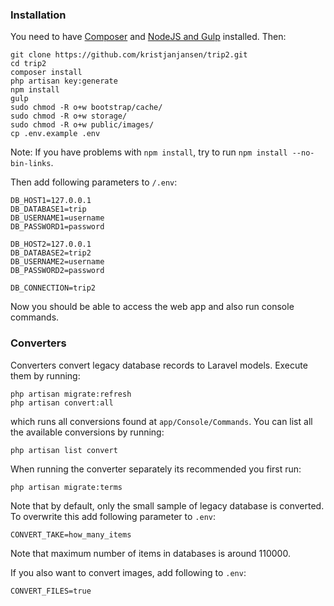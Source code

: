 ### Installation

You need to have [Composer](https://github.com/kristjanjansen/trip2_vagrant/blob/master/provision.sh#L46) and [NodeJS and Gulp](https://github.com/kristjanjansen/trip2_vagrant/blob/master/provision.sh#L105) installed. Then:

    git clone https://github.com/kristjanjansen/trip2.git
    cd trip2
    composer install
    php artisan key:generate
    npm install
    gulp
    sudo chmod -R o+w bootstrap/cache/
    sudo chmod -R o+w storage/
    sudo chmod -R o+w public/images/
    cp .env.example .env

Note: If you have problems with ```npm install```, try to run ```npm install --no-bin-links```.

Then  add following parameters to ```/.env```:

    DB_HOST1=127.0.0.1
    DB_DATABASE1=trip
    DB_USERNAME1=username
    DB_PASSWORD1=password

    DB_HOST2=127.0.0.1
    DB_DATABASE2=trip2
    DB_USERNAME2=username
    DB_PASSWORD2=password

    DB_CONNECTION=trip2

Now you should be able to access the web app and also run console commands.

### Converters

Converters convert legacy database records to Laravel models. Execute them by running:
    
    php artisan migrate:refresh
    php artisan convert:all
    
which runs all conversions found at ```app/Console/Commands```. You can list all the available conversions by running:

    php artisan list convert

When running the converter separately its recommended you first run:

    php artisan migrate:terms

Note that by default, only the small sample of legacy database is converted. To overwrite this add following parameter to ```.env```:

    CONVERT_TAKE=how_many_items

Note that maximum number of items in databases is around 110000.

If you also want to convert images, add following to ```.env```:
    
    CONVERT_FILES=true
